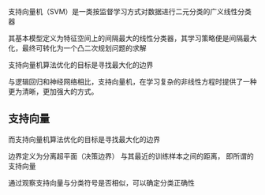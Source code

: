 支持向量机（SVM）是一类按监督学习方式对数据进行二元分类的广义线性分类器

其基本模型定义为特征空间上的间隔最大的线性分类器，其学习策略便是间隔最大化，最终可转化为一个凸二次规划问题的求解

支持向量机算法优化的目标是寻找最大化的边界

与逻辑回归和神经网络相比，支持向量机，在学习复杂的非线性方程时提供了一种更为清晰，更加强大的方式。

## 支持向量
 而支持向量机算法优化的目标是寻找最大化的边界
 
 边界定义为分离超平面（决策边界） 与其最近的训练样本之间的距离， 即所谓的支持向量

 通过观察支持向量与分类符号是否相似，可以确定分类正确性
 
